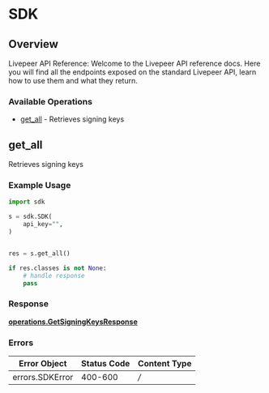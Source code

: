 # SDK


## Overview

Livepeer API Reference: Welcome to the Livepeer API reference docs. Here you will find all the
endpoints exposed on the standard Livepeer API, learn how to use them and
what they return.


### Available Operations

* [get_all](#get_all) - Retrieves signing keys

## get_all

Retrieves signing keys

### Example Usage

```python
import sdk

s = sdk.SDK(
    api_key="",
)


res = s.get_all()

if res.classes is not None:
    # handle response
    pass
```


### Response

**[operations.GetSigningKeysResponse](../../models/operations/getsigningkeysresponse.md)**
### Errors

| Error Object    | Status Code     | Content Type    |
| --------------- | --------------- | --------------- |
| errors.SDKError | 400-600         | */*             |
